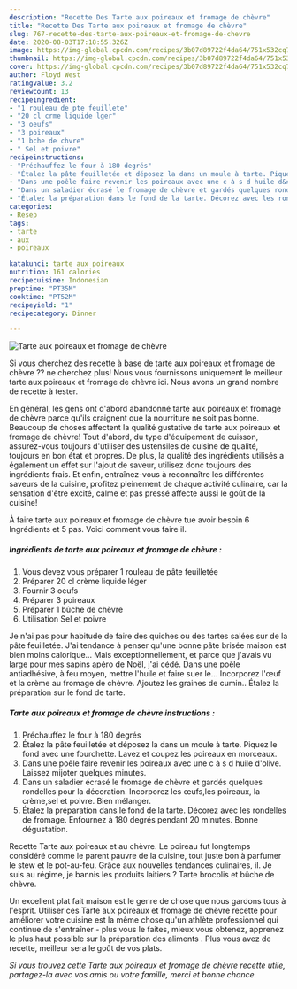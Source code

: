 ```yaml
---
description: "Recette Des Tarte aux poireaux et fromage de chèvre"
title: "Recette Des Tarte aux poireaux et fromage de chèvre"
slug: 767-recette-des-tarte-aux-poireaux-et-fromage-de-chevre
date: 2020-08-03T17:18:55.326Z
image: https://img-global.cpcdn.com/recipes/3b07d89722f4da64/751x532cq70/tarte-aux-poireaux-et-fromage-de-chevre-photo-principale-de-la-recette.jpg
thumbnail: https://img-global.cpcdn.com/recipes/3b07d89722f4da64/751x532cq70/tarte-aux-poireaux-et-fromage-de-chevre-photo-principale-de-la-recette.jpg
cover: https://img-global.cpcdn.com/recipes/3b07d89722f4da64/751x532cq70/tarte-aux-poireaux-et-fromage-de-chevre-photo-principale-de-la-recette.jpg
author: Floyd West
ratingvalue: 3.2
reviewcount: 13
recipeingredient:
- "1 rouleau de pte feuillete"
- "20 cl crme liquide lger"
- "3 oeufs"
- "3 poireaux"
- "1 bche de chvre"
- " Sel et poivre"
recipeinstructions:
- "Préchauffez le four à 180 degrés"
- "Étalez la pâte feuilletée et déposez la dans un moule à tarte. Piquez le fond avec une fourchette. Lavez et coupez les poireaux en morceaux."
- "Dans une poêle faire revenir les poireaux avec une c à s d huile d&#39;olive. Laissez mijoter quelques minutes."
- "Dans un saladier écrasé le fromage de chèvre et gardés quelques rondelles pour la décoration. Incorporez les œufs,les poireaux, la crème,sel et poivre. Bien mélanger."
- "Étalez la préparation dans le fond de la tarte. Décorez avec les rondelles de fromage. Enfournez à 180 degrés pendant 20 minutes. Bonne dégustation."
categories:
- Resep
tags:
- tarte
- aux
- poireaux

katakunci: tarte aux poireaux 
nutrition: 161 calories
recipecuisine: Indonesian
preptime: "PT35M"
cooktime: "PT52M"
recipeyield: "1"
recipecategory: Dinner

---
```



![Tarte aux poireaux et fromage de chèvre](https://img-global.cpcdn.com/recipes/3b07d89722f4da64/751x532cq70/tarte-aux-poireaux-et-fromage-de-chevre-photo-principale-de-la-recette.jpg)

Si vous cherchez des recette à base de tarte aux poireaux et fromage de chèvre ?? ne cherchez plus! Nous vous fournissons uniquement le meilleur tarte aux poireaux et fromage de chèvre ici. Nous avons un grand nombre de recette à tester.

En général, les gens ont d'abord abandonné tarte aux poireaux et fromage de chèvre parce qu'ils craignent que la nourriture ne soit pas bonne. Beaucoup de choses affectent la qualité gustative de tarte aux poireaux et fromage de chèvre! Tout d'abord, du type d'équipement de cuisson, assurez-vous toujours d'utiliser des ustensiles de cuisine de qualité, toujours en bon état et propres. De plus, la qualité des ingrédients utilisés a également un effet sur l'ajout de saveur, utilisez donc toujours des ingrédients frais. Et enfin, entraînez-vous à reconnaître les différentes saveurs de la cuisine, profitez pleinement de chaque activité culinaire, car la sensation d'être excité, calme et pas pressé affecte aussi le goût de la cuisine!

<!--inarticleads1-->

À faire tarte aux poireaux et fromage de chèvre tue avoir besoin 6 Ingrédients et 5 pas. Voici comment vous faire il.

##### Ingrédients de tarte aux poireaux et fromage de chèvre :

1. Vous devez vous préparer 1 rouleau de pâte feuilletée
1. Préparer 20 cl crème liquide léger
1. Fournir 3 oeufs
1. Préparer 3 poireaux
1. Préparer 1 bûche de chèvre
1. Utilisation  Sel et poivre


Je n&#39;ai pas pour habitude de faire des quiches ou des tartes salées sur de la pâte feuilletée. J&#39;ai tendance à penser qu&#39;une bonne pâte brisée maison est bien moins calorique… Mais exceptionnellement, et parce que j&#39;avais vu large pour mes sapins apéro de Noël, j&#39;ai cédé. Dans une poêle antiadhésive, à feu moyen, mettre l&#39;huile et faire suer le… Incorporez l&#39;œuf et la crème au fromage de chèvre. Ajoutez les graines de cumin.. Étalez la préparation sur le fond de tarte. 

<!--inarticleads2-->

##### Tarte aux poireaux et fromage de chèvre instructions :

1. Préchauffez le four à 180 degrés
1. Étalez la pâte feuilletée et déposez la dans un moule à tarte. Piquez le fond avec une fourchette. Lavez et coupez les poireaux en morceaux.
1. Dans une poêle faire revenir les poireaux avec une c à s d huile d&#39;olive. Laissez mijoter quelques minutes.
1. Dans un saladier écrasé le fromage de chèvre et gardés quelques rondelles pour la décoration. Incorporez les œufs,les poireaux, la crème,sel et poivre. Bien mélanger.
1. Étalez la préparation dans le fond de la tarte. Décorez avec les rondelles de fromage. Enfournez à 180 degrés pendant 20 minutes. Bonne dégustation.


Recette Tarte aux poireaux et au chèvre. Le poireau fut longtemps considéré comme le parent pauvre de la cuisine, tout juste bon à parfumer le stew et le pot-au-feu. Grâce aux nouvelles tendances culinaires, il. Je suis au régime, je bannis les produits laitiers ? Tarte brocolis et bûche de chèvre. 

<!--inarticleads1-->

<p>
Un excellent plat fait maison est le genre de chose que nous gardons tous à l'esprit. Utiliser ces Tarte aux poireaux et fromage de chèvre recette pour améliorer votre cuisine est la même chose qu'un athlète professionnel qui continue de s'entraîner - plus vous le faites, mieux vous obtenez, apprenez le plus haut possible sur la préparation des aliments . Plus vous avez de recette, meilleur sera le goût de vos plats.
</p>

<p>
<i>Si vous trouvez cette Tarte aux poireaux et fromage de chèvre recette utile, partagez-la avec vos amis ou votre famille, merci et bonne chance.</i>
</p>
